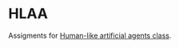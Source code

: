 # HLAA
Assigments for [Human-like artificial agents class](http://gamedev.cuni.cz/study/courses-history/courses-2017-2018/labs-for-human-like-artificial-agents-summer-201718/). 
